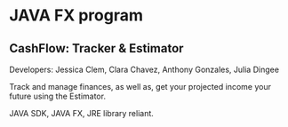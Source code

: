 # JAVA FX program

## CashFlow: Tracker & Estimator
Developers: Jessica Clem, Clara Chavez, Anthony Gonzales, Julia Dingee


Track and manage finances, as well as, get your projected income your future using the Estimator. 

JAVA SDK, JAVA FX, JRE library reliant. 
